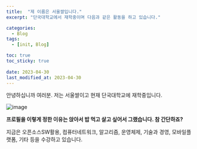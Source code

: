 ```yaml
---
title:  "제 이름은 서울쌀입니다."
excerpt: "단국대학교에서 재학중이며 다음과 같은 활동을 하고 있습니다."

categories:
  - Blog
tags:
  - [init, Blog]

toc: true
toc_sticky: true
 
date: 2023-04-30
last_modified_at: 2023-04-30
---
```

<!--본문 시작-->
안녕하십니까 여러분. 저는 서울쌀이고 현재 단국대학교에 재학중입니다.

![image](https://encrypted-tbn0.gstatic.com/images?q=tbn:ANd9GcQ13OvrfNt4J9P0fXCZjhQ5UJ-xyOlLHAgu5w&usqp=CAU)

**프로필을 이렇게 정한 이유는 앉아서 밥 먹고 살고 싶어서 그랬습니다. 참 간단하죠?**

지금은 오픈소스SW활용, 컴퓨터네트워크, 알고리즘, 운영체제, 기술과 경영, 모바일플랫폼, 기타 등을 수강하고 있습니다. 

